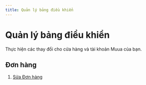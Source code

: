 ```yaml
---
title: Quản lý bảng điều khiển
---
```


# Quản lý bảng điều khiển

Thực hiện các thay đổi cho cửa hàng và tài khoản Muua của bạn.

## Đơn hàng

1. [Sửa Đơn hàng](don-hang/sua-don-hang.md)
